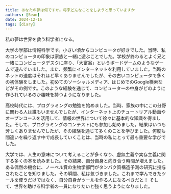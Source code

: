 ```yaml
---
title: あなたの夢は何ですか。将来どんなことをしようと思っていますか
authors: [Sean]
date: 2024-12-16
tags: [diary]
---
```


私の夢は世界を救う科学者になる。
<!-- truncate -->
大学の学部は情報科学です。小さい頃からコンピュータが好きでした。当時、私のコンピュータの印象は家族と一緒に遊ぶことでした。学校が終わるとよく兄と一緒にコンピュータデスクに座り、「大富翁」というボードゲームのようなゲームで遊んでいました。また、頻繁にインターネットを利用していました。当時のネットの速度はそれほど早くありませんでしたが、その古いコンピュータで多くの初体験をしました。初めてのソーシャルメディア、はじめでのGoogle検索などがその例です。このような経験を通じて、コンピューターの中身がどのように作られているのか趣味を持つようになりました。

高校時代には、プログラミングの勉強を始めました。当時、家族の中にこの分野に関わる人は誰もいませんでしたが、インターネット上のチュートリアル動画やオープンコースを活用して、情報の世界について徐々に基本的な知識を得ました。そして、プログラミングのコンテストにも参加し始めました。結果はいつも芳しくありませんでしたが、その経験を通じて多くのことを学びました。何度も間違いを繰り返す中で成長していくことは、当時の私にとって最も重要な学びでした。

大学では、人生の意味について考えることが多くなり、虚無主義や実存主義に関する多くの本を読みました。その結果、自分自身と向き合う時間が増えました。ある偶然の機会に、ノーベル賞の生物学部門がタンパク質構造予測の研究に授与されたことを知りました。その瞬間、私は気づきました。これまで学んできたツールを使うだけではなく、自分自身がツールを作る人になるべきだと！ そして、世界を助ける科学者の一員になりたいと強く思うようになりました。
